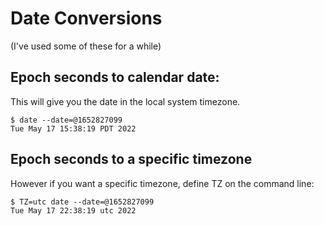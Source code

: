 # Date Conversions

(I've used some of these for a while)

## Epoch seconds to calendar date:

This will give you the date in the local system timezone.

```
$ date --date=@1652827099
Tue May 17 15:38:19 PDT 2022
```

## Epoch seconds to a specific timezone

However if you want a specific timezone, define TZ on the command line:

```
$ TZ=utc date --date=@1652827099
Tue May 17 22:38:19 utc 2022
```
